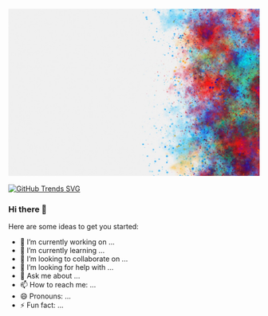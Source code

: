 

[![(https://upload.wikimedia.org/wikipedia/commons/d/d5/Tailwind_CSS_Logo.svg)](https://raw.githubusercontent.com/mdrabiulis/mdrabiulis/mdrabiulis/bgImage/holi-color-background-white-background_24972-1830.jpg "Click here go to facebook")](https://www.facebook.com/rabiulislam155)



[![GitHub Trends SVG](https://api.githubtrends.io/user/svg/{mdrabiulis}/langs)](https://www.githubwrapped.io/mdrabiulis)

### Hi there 👋


Here are some ideas to get you started:

- 🔭 I’m currently working on ...
- 🌱 I’m currently learning ...
- 👯 I’m looking to collaborate on ...
- 🤔 I’m looking for help with ...
- 💬 Ask me about ...
- 📫 How to reach me: ...
- 😄 Pronouns: ...
- ⚡ Fun fact: ...
